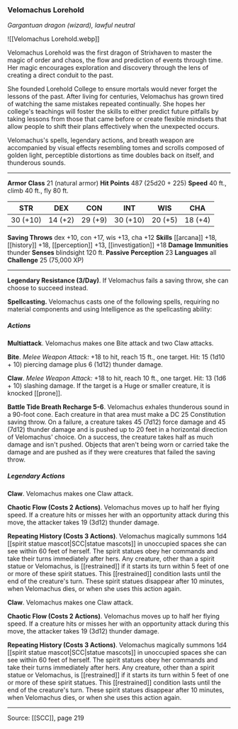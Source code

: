 ### Velomachus Lorehold
_Gargantuan dragon (wizard), lawful neutral_

![[Velomachus Lorehold.webp]]

Velomachus Lorehold was the first dragon of Strixhaven to master the magic of order and chaos, the flow and prediction of events through time. Her magic encourages exploration and discovery through the lens of creating a direct conduit to the past.

She founded Lorehold College to ensure mortals would never forget the lessons of the past. After living for centuries, Velomachus has grown tired of watching the same mistakes repeated continually. She hopes her college's teachings will foster the skills to either predict future pitfalls by taking lessons from those that came before or create flexible mindsets that allow people to shift their plans effectively when the unexpected occurs.

Velomachus's spells, legendary actions, and breath weapon are accompanied by visual effects resembling tomes and scrolls composed of golden light, perceptible distortions as time doubles back on itself, and thunderous sounds.




---

**Armor Class** 21 (natural armor)
**Hit Points** 487 (25d20 + 225)
**Speed** 40 ft., climb 40 ft., fly 80 ft.

| STR     | DEX     | CON     | INT     | WIS     | CHA     |
|---------|---------|---------|---------|---------|---------|
| 30 (+10) | 14 (+2) | 29 (+9) | 30 (+10) | 20 (+5) | 18 (+4) |

**Saving Throws** dex +10, con +17, wis +13, cha +12
**Skills** [[arcana]] +18, [[history]] +18, [[perception]] +13, [[investigation]] +18
**Damage Immunities** thunder
**Senses** blindsight 120 ft.
**Passive Perception** 23
**Languages** all
**Challenge** 25 (75,000 XP)

---

**Legendary Resistance (3/Day)**. If Velomachus fails a saving throw, she can choose to succeed instead.

**Spellcasting.** Velomachus casts one of the following spells, requiring no material components and using Intelligence as the spellcasting ability:

##### Actions
**Multiattack**. Velomachus makes one Bite attack and two Claw attacks.

**Bite**. _Melee Weapon Attack:_ +18 to hit, reach 15 ft., one target. Hit: 15 (1d10 + 10) piercing damage plus 6 (1d12) thunder damage.

**Claw**. _Melee Weapon Attack:_ +18 to hit, reach 10 ft., one target. Hit: 13 (1d6 + 10) slashing damage. If the target is a Huge or smaller creature, it is knocked [[prone]].

**Battle Tide Breath Recharge 5-6**. Velomachus exhales thunderous sound in a 90-foot cone. Each creature in that area must make a DC 25 Constitution saving throw. On a failure, a creature takes 45 (7d12) force damage and 45 (7d12) thunder damage and is pushed up to 20 feet in a horizontal direction of Velomachus' choice. On a success, the creature takes half as much damage and isn't pushed. Objects that aren't being worn or carried take the damage and are pushed as if they were creatures that failed the saving throw.

##### Legendary Actions
**Claw**. Velomachus makes one Claw attack.

**Chaotic Flow (Costs 2 Actions)**. Velomachus moves up to half her flying speed. If a creature hits or misses her with an opportunity attack during this move, the attacker takes 19 (3d12) thunder damage.

**Repeating History (Costs 3 Actions)**. Velomachus magically summons 1d4 [[spirit statue mascot|SCC|statue mascots]] in unoccupied spaces she can see within 60 feet of herself. The spirit statues obey her commands and take their turns immediately after hers. Any creature, other than a spirit statue or Velomachus, is [[restrained]] if it starts its turn within 5 feet of one or more of these spirit statues. This [[restrained]] condition lasts until the end of the creature's turn. These spirit statues disappear after 10 minutes, when Velomachus dies, or when she uses this action again.

**Claw**. Velomachus makes one Claw attack.

**Chaotic Flow (Costs 2 Actions)**. Velomachus moves up to half her flying speed. If a creature hits or misses her with an opportunity attack during this move, the attacker takes 19 (3d12) thunder damage.

**Repeating History (Costs 3 Actions)**. Velomachus magically summons 1d4 [[spirit statue mascot|SCC|statue mascots]] in unoccupied spaces she can see within 60 feet of herself. The spirit statues obey her commands and take their turns immediately after hers. Any creature, other than a spirit statue or Velomachus, is [[restrained]] if it starts its turn within 5 feet of one or more of these spirit statues. This [[restrained]] condition lasts until the end of the creature's turn. These spirit statues disappear after 10 minutes, when Velomachus dies, or when she uses this action again.


---

Source: [[SCC]], page 219